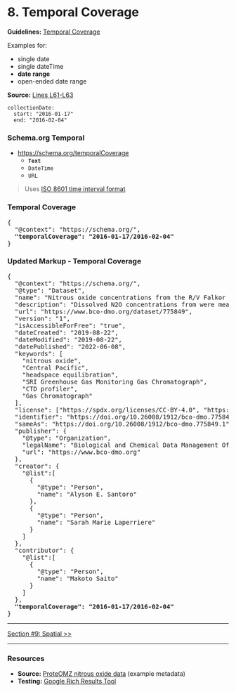 # 8. Temporal Coverage

**Guidelines:** 
[Temporal Coverage](/guides/Dataset.md#temporal-coverage)

Examples for:
- single date
- single dateTime
- <strong>date range</strong>
- open-ended date range

**Source:**
[Lines L61-L63](/tutorials/esip-summer-mtg-2022/examples/dataset-01.txt#L61-L63)

```
collectionDate:
  start: "2016-01-17"
  end: "2016-02-04"
```

### Schema.org Temporal

- https://schema.org/temporalCoverage
    - <strong>`Text`</strong>
    - `DateTime`
    - `URL`

> Uses [ISO 8601 time interval format](https://en.wikipedia.org/wiki/ISO_8601#Time_intervals)

### Temporal Coverage

<pre>
{
  "@context": "https://schema.org/",
  <strong>"temporalCoverage": "2016-01-17/2016-02-04"</strong>
}
</pre>


### Updated Markup - Temporal Coverage

<pre>
{
  "@context": "https://schema.org/",
  "@type": "Dataset",
  "name": "Nitrous oxide concentrations from the R/V Falkor expedition FK160115 in the Central Pacific from January to February 2016",
  "description": "Dissolved N2O concentrations from were measured in discrete samples on a research expedition to the Equatorial Pacific. Water samples were collected using a 24 bottle Niskin rosette equipped with a CTD. N₂O concentrations were measured using a headspace equilibration method and analyzed on a SRI Greenhouse Gas Monitoring Gas Chromatograph.",
  "url": "https://www.bco-dmo.org/dataset/775849",
  "version": "1",
  "isAccessibleForFree": "true",
  "dateCreated": "2019-08-22",
  "dateModified": "2019-08-22",
  "datePublished": "2022-06-08",
  "keywords": [
    "nitrous oxide", 
    "Central Pacific", 
    "headspace equilibration", 
    "SRI Greenhouse Gas Monitoring Gas Chromatograph",
    "CTD profiler",
    "Gas Chromatograph"
  ],
  "license": ["https://spdx.org/licenses/CC-BY-4.0", "https://creativecommons.org/licenses/by/4.0/"],
  "identifier": "https://doi.org/10.26008/1912/bco-dmo.775849.1",
  "sameAs": "https://doi.org/10.26008/1912/bco-dmo.775849.1",
  "publisher": {
    "@type": "Organization",
    "legalName": "Biological and Chemical Data Management Office",
    "url": "https://www.bco-dmo.org"
  },
  "creator": {
    "@list":[
      {
        "@type": "Person",
        "name": "Alyson E. Santoro"
      },
      {
        "@type": "Person",
        "name": "Sarah Marie Laperriere"
      }
    ]
  },
  "contributor": {
    "@list":[
      {
        "@type": "Person",
        "name": "Makoto Saito"
      }
    ]
  },
  <strong>"temporalCoverage": "2016-01-17/2016-02-04"</strong>
}
</pre>

<hr/>

[Section #9: Spatial >>](09_spatial.md)

<hr/>

### Resources
- **Source:** [ProteOMZ nitrous oxide data](/tutorials/esip-summer-mtg-2022/examples/dataset-01.txt) (example metadata)
- **Testing:** [Google Rich Results Tool](https://search.google.com/test/rich-results)
